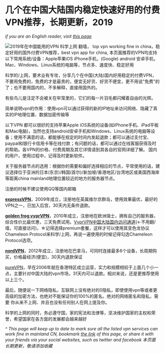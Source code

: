 # 几个在中国大陆国内稳定快速好用的付费VPN推荐，长期更新，2019

*if you are an English reader, visit [this page](https://topvpn.github.io/china)*

![2019年在中国能用的VPN 科学上网 翻墙， top vpn working fine in china，稳定好用的国外付费VPN推荐，best vpn app for china, 本页面推荐的VPN均支持以下常用系统/设备：Apple苹果iOS iPhone手机，(Google) android 安卓手机，Mac、Windows、Linux系统的电脑等，节点多、速度快、稳定好用](https://image.ibb.co/k2W470/0.png "墙")

科学的/上网，要术业有专攻，分享几个在中国(大陆)国内好用稳定的付费VPN，不要用免费的，免费的才是最贵的，便宜无好货、好货不便宜，更不用说"免费"的了；也不要用国内的，不多解释，直接用国外的。

有些鸟儿是注定不会被关在牢笼里的，它们的每一片羽毛都闪耀着自由的光辉。

简单说明vpn的作用：使用vpn可以通过获得的新的IP地址来访问网络、隐藏了真实的IP地理位置、数据加密传输等

以下VPN 都可以很好的支持苹果Apple iOS系统的设备(如iPhone手机、iPad平板和Mac电脑)，当然也支持android安卓手机和Windows、Linux系统的电脑等设备；使用不满意的话，都能够在规定的时间内发起退款；都可以通过支付宝、paypal和银行卡信用卡等在线付款；有问题的话，都可以通过在线客服获得及时的帮助。各VPN的价格、付费周期及其它详情请到其各自的官网详细了解。
国内的用户，使用过程中，记得及时更新软件。

关于服务器节点的选用：根据你的需要和偏好选择相应的节点，平常使用的话，建议选择位于亚洲的日本(东京)/韩国(首尔)/新加坡/香港地区/台湾地区或美国西海岸等距离china mainland地理位置较近的地方的服务器节点。

注册的时候不建议使用QQ等国内邮箱

[**expressVPN**](http://www.linkev.com/?a_fid=clover)，2009年成立，注册地在英属维尔京群岛，使用效果最优，最好的VPN之一，已加入后宫，30天内无条件退款。

[**golden frog vyprVPN**](https://www.goldenfrog.com/zh/vyprvpn?offer_id=174&amp;aff_id=3008)，2010年成立，注册地在欧洲瑞士，拥有自己的服务器，综合性价比最优惠，三天免费试用。[VyprVPN中国大陆国内访问通道](https://www.joingf.com/zh/vyprvpn/special/vpn-seasonal-special?offer_id=174&aff_id=3008&url_id=118)(←不用翻/墙，可直接访问)，☆记得选择premium套餐，这样才可以使用其变色龙协议Chameleon Protocol来科学/上网，再说一遍使用的时候记得勾选Chameleon Protocol选项。

[**nordVPN**](https://go.nordvpn.net/aff_c?offer_id=15&amp;aff_id=13110)，2012年成立，注册地在巴拿马，可同时连接最多6个设备，长周期购买，价格最经济(便宜)，30天内退款保证

[pureVPN](https://billing.purevpn.com/aff.php?aff=35614)，早在2006年就在香港特区成立运营，实力和规模相较于上面几个小一点，主要针对中国大陆的vpn市场，31天内可以退款。相对来说，还是更推荐使用以上三个。

最后，随便说一下网络隐私，互联网上没有绝对的0隐私，即使使用vpn等或者更高级的加密方法，也绝对不能保证你的100%的匿名。绝对的网络匿名和隐私，需要 你从来不上网、并且也没有任何别人在网上提及你。

科学的上网的同时，务必遵守国，家的宪法和法律等，坚决维护国家的主权和荣誉，希望国家在各方面的发展都会越来越好

*^ This page will keep up to date to mark sure all the listed vpn services can work fine in mainland CN, bookmark [the link](https://topvpn.github.io) of this page, or share it with your friends via your social websites, such as twitter and facebook 本页面长期更新，敬请添加收藏*
